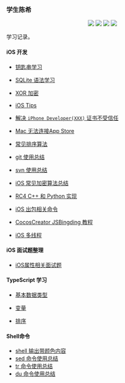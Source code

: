 ### 学生陈希

<p align='center'>
<img src="https://img.shields.io/badge/platform-iOS-ff69b4.svg">
<img src="https://img.shields.io/badge/language-python-yellowgreen.svg">
<img src="https://img.shields.io/badge/language-shell-green.svg">
<img src="https://img.shields.io/badge/language-typeScript-red.svg">

学习记录。

#### iOS 开发

- [钥匙串学习](./articles/keychain-usage.md)

- [SQLite 语法学习](./articles/sql-study.md)
- [XOR 加密](./articles/xor.md) 
- [iOS Tips](./articles/ios-tips.md) 
- [解决 `iPhone Developer(XXX)` 证书不受信任](./articles/untrusted-certificate.md)
- [Mac 无法连接App Store](./articles/unable-connect-app-store.md)
- [常见排序算法](./articles/sort.md)
- [git 使用总结](./articles/learn-git.md)
- [svn 使用总结](./articles/svn-usage.md)
- [iOS 常见加密算法总结](./articles/data-encrypt.md)
- [RC4 C++ 和 Python 实现](./articles/RC4-implementation-for-C++-Python.md)
- [iOS 出包相关命令](./articles/security-usage.md)

- [CocosCreator JSBingding 教程](./articles/CocosCreator-JSBindings-Tutorial.md)

- [iOS 多线程](./articles/iOS-multiple-thread.md)

#### iOS 面试题整理

- [iOS属性相关面试题](./articles/interview/property.md)

#### TypeScript 学习

- [基本数据类型](./articles/typescript/basic-types.md)

- [变量](./articles/typescript/variable.md)

- [排序](./articles/typescript/sort.md)

#### Shell命令

- [shell 输出带颜色内容](./articles/shell/echo.md)
- [sed 命令使用总结](./articles/shell/sed-usage.md)
- [tr 命令使用总结](./articles/shell/tr-usage.md)
- [du 命令使用总结](./articles/shell/du-usage.md)
